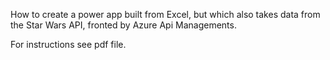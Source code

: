 How to create a power app built from Excel, but which also takes data from the Star Wars API, fronted by Azure Api Managements. 

For instructions see pdf file. 
